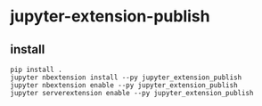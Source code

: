 # jupyter-extension-publish

## install
```
pip install .
jupyter nbextension install --py jupyter_extension_publish
jupyter nbextension enable --py jupyter_extension_publish
jupyter serverextension enable --py jupyter_extension_publish
```
